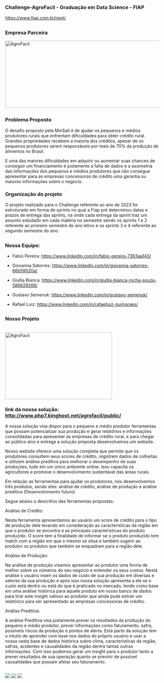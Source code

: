 ### Challenge-AgroFacil - Graduação em Data Science - FIAP

https://www.fiap.com.br/next/

##
### Empresa Parceira



<!DOCTYPE html>
<html lang="en">
<head>
    <meta charset="UTF-8">
    <meta name="viewport" content="width=device-width, initial-scale=1.0">
</head>
<body>
    <div style="display: inline_block">
        <img align="center" alt="AgroFacil" height="220" width="550" src="https://media.licdn.com/dms/image/D4D16AQHr4crqohqZkg/profile-displaybackgroundimage-shrink_200_800/0/1669994833942?e=2147483647&v=beta&t=yCGbiFQ8iPUVVaQBstqP9cjWZ9yYbmP4bXH8SCydzq4">
    </div>
</body>
</html>

##
### Problema Proposto
O desafio proposto pela MinSait é de ajudar os pequenos e médios produtores rurais que enfrentam dificuldades para obter crédito rural. Grandes propriedades recebem a maioria dos créditos, apesar de os pequenos produtores serem responsáveis por mais de 70% da produção de alimentos no Brasil.

E uma das maiores dificuldades em adquirir ou aumentar suas chances de conseguir um financiamento é justamente a falta de dados e a assimetria das informações dos pequenos e médios produtores que não consegue apresentar para as empresas concessoras de crédito uma garantia ou maiores informações sobre o negócio.

### Organização do projeto
O projeto realizado para o Challenge referente ao ano de 2023 foi estruturado em forma de sprints no qual a Fiap pré determinou datas e prazos de entrega das sprints, na onde cada entrega da sprint traz um assunto estudado em cada matéria no semestre sendo os sprints 1 e 2 referente ao primeiro semestre do ano letivo e os sprints 3 e 4 referente ao segundo semestre do ano. 


##

### Nossa Equipe:

* Fabio Pereira: https://www.linkedin.com/in/fabio-pereira-7363aa143/

* Giovanna Satorres: https://www.linkedin.com/in/giovanna-satorres-66b59020a/

* Giullia Bianca: https://www.linkedin.com/in/giullia-bianca-rocha-souza-586629268/

* Gustavo Semenuk: https://www.linkedin.com/in/gustavo-semenuk/

* Rafael Luiz: https://www.linkedin.com/in/rafaelluiz-guimaraes/


##
### Nosso Projeto
<div style="display: inline_block"><br>
  <img align="center" alt="AgroFacil" height="220" width="350" src="https://media.licdn.com/dms/image/D4E03AQH5CVbw2iiSWw/profile-displayphoto-shrink_800_800/0/1695645154085?e=2147483647&v=beta&t=60FUBH9_CJ6RWyBPRpa-Rpyhmyi-3lAQeaCvExQPmD4">
</div>


### link da nossa solução: http://www.php7.kinghost.net/agrofacil/public/

A nossa solução visa dispor para o pequeno e médio produtor ferramentas que possam potencializar sua produção e gerar relatórios e informações consolidadas para apresentar as empresas de crédito rural, e para chegar ao público alvo e entrega a solução proposta desenvolvemos um website.

Nosso website oferece uma solução completa que permite que os produtores consultem seus scores de crédito, registrem dados de colheitas e utilizem análise preditiva para melhorar o desempenho de suas produções, tudo em um único ambiente online. Isso capacita os agricultores e promove o desenvolvimento sustentável das áreas rurais.

Em relação as ferramentas para ajudar os produtores, nós desenvolvemos três produtos, sendo eles: análise de crédito, análise de produção e análise preditiva (Desenvolvimento futuro)

Segue abaixo o descritivo das ferramentas propostas:

Análise de Crédito:

Nesta ferramenta apresentamos ao usuário um score de crédito para o tipo de produção dele levando em consideração as características da região em que o produtor se encontra e as principais caracteristicas do produto produzido. O score tem a finalidade de informar se o produto produzido tem match com a região em que o mesmo se situa e também sugerir ao produtor os produtos que também se enquadram para a região dele. 

Análise de Produção:

Na análise de produção visamos apresentar ao produtor uma forma de melhor sobre os números do seu negócio e entender os seus custos. Nestá análise o usuário inseri os dados de custo de sua produção em diversas e setores da sua produção e após isso nossa solução apresenta a ele se o custo está dentro ou está do que é praticado no mercado, tendo como base em uma análise histórica para aquele produto em nosso banco de dados para tirar este insight valioso ao produtor que ainda pode extrair um relatórico para ser apresentado as empresas concessoras de crédito.

Análise Preditiva:

A análise Preditiva visa justamente prever os resultados da produção do pequeno e médio produtor, prever informações como faturamento, safra, possíveis riscos da produção e pontos de alerta. Está parte da solução tem o intuito de aprender com base nos dados do próprio usuário e usar a nossa vasta base de dados histórica sobre clima, caracteristícas da região, safras, acidentes e causalidades da região dentre tantas outras informações. Com isso podemos gerar um insight para o produtor tanto a prever resultados de sua operação quanto se previnir de possível causalidades que possam afetar seu faturamento. 

##

<div> 
  <a href="https://www.instagram.com/projetoagrofacil/?igshid=YTQwZjQ0NmI0OA%3D%3D" target="_blank"><img src="https://img.shields.io/badge/-Instagram-%23E4405F?style=for-the-badge&logo=instagram&logoColor=white" target="_blank"></a>
  <a href = "mailto:projetoagrofacil@gmail.com"><img src="https://img.shields.io/badge/-Gmail-%23333?style=for-the-badge&logo=gmail&logoColor=white" target="_blank"></a>
  <a href="https://www.linkedin.com/in/agrof%C3%A1cil-fiap-0862b5293/" target="_blank"><img src="https://img.shields.io/badge/-LinkedIn-%230077B5?style=for-the-badge&logo=linkedin&logoColor=white" target="_blank"></a> 
  
</div>

